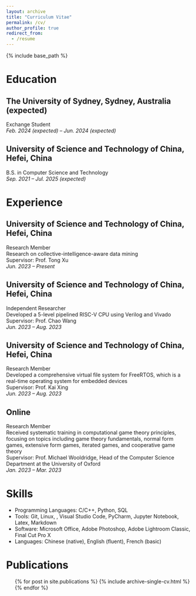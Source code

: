 ```yaml
---
layout: archive
title: "Curriculum Vitae"
permalink: /cv/
author_profile: true
redirect_from:
  - /resume
---
```


{% include base_path %}

Education
======
## **The University of Sydney, Sydney, Australia (expected)** 
Exchange Student\
*Feb. 2024 (expected) – Jun. 2024 (expected)*

## **University of Science and Technology of China, Hefei, China**
B.S. in Computer Science and Technology\
*Sep. 2021 – Jul. 2025 (expected)*

Experience
======
## **University of Science and Technology of China, Hefei, China**
Research Member\
Research on collective-intelligence-aware data mining\
Supervisor: Prof. Tong Xu\
*Jun. 2023 – Present* 

## **University of Science and Technology of China, Hefei, China**
Independent Researcher\
Developed a 5-level pipelined RISC-V CPU using Verilog and Vivado\
Supervisor: Prof. Chao Wang\
*Jun. 2023 – Aug. 2023*

## **University of Science and Technology of China, Hefei, China**
Research Member\
Developed a comprehensive virtual file system for FreeRTOS, which is a real-time operating system for embedded devices\
Supervisor: Prof. Kai Xing\
*Jun. 2023 – Aug. 2023*

## **Online**
Research Member\
Received systematic training in computational game theory principles, focusing on topics including game theory fundamentals, normal form games, extensive form games, iterated games, and cooperative game theory\
Supervisor: Prof. Michael Wooldridge, Head of the Computer Science Department at the University of Oxford\
*Jan. 2023 – Mar. 2023*

Skills
======
* Programming Languages: C/C++, Python, SQL
* Tools: Git, Linux, , Visual Studio Code, PyCharm, Jupyter Notebook, Latex, Markdown
* Software: Microsoft Office, Adobe Photoshop, Adobe Lightroom Classic, Final Cut Pro X
* Languages: Chinese (native), English (fluent), French (basic)

Publications
======
  <ul>{% for post in site.publications %}
    {% include archive-single-cv.html %}
  {% endfor %}</ul>
  
<!-- Talks
======
  <ul>{% for post in site.talks %}
    {% include archive-single-talk-cv.html %}
  {% endfor %}</ul>
  
Teaching
======
  <ul>{% for post in site.teaching %}
    {% include archive-single-cv.html %}
  {% endfor %}</ul> -->
  
<!-- Service and leadership
======
* Currently signed in to 43 different slack teams -->

